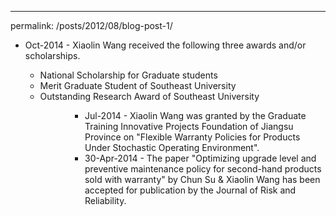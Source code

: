 ---
permalink: /posts/2012/08/blog-post-1/
<ul>
  <li>Oct-2014 - Xiaolin Wang received the following three awards and/or scholarships. </li>
  <ul>
    <li>National Scholarship for Graduate students</li>
    <li>Merit Graduate Student of Southeast University</li>
    <li>Outstanding Research Award of Southeast University</li>
  <ul>
<ul>
  
<ul>
    <li>Jul-2014 - Xiaolin Wang was granted by the Graduate Training Innovative Projects Foundation of Jiangsu Province on "Flexible Warranty Policies for Products Under Stochastic Operating Environment". </li>
    <li>30-Apr-2014 - The paper "Optimizing upgrade level and preventive maintenance policy for second-hand products sold with warranty" by Chun Su & Xiaolin Wang has been accepted for publication by the Journal of Risk and Reliability.</li>
<ul>

